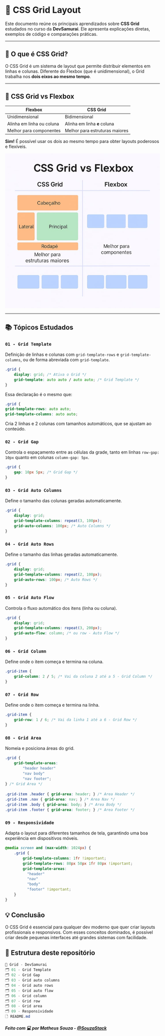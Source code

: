 # 🧩 CSS Grid Layout

Este documento reúne os principais aprendizados sobre **CSS Grid** estudados no curso da **DevSamurai**. Ele apresenta explicações diretas, exemplos de código e comparações práticas.

---

## 📌 O que é CSS Grid?

O CSS Grid é um sistema de layout que permite distribuir elementos em linhas e colunas. Diferente do Flexbox (que é unidimensional), o Grid trabalha nos **dois eixos ao mesmo tempo**.

---

## 🤔 CSS Grid vs Flexbox

| Flexbox           | CSS Grid             |
|-------------------|----------------------|
| Unidimensional    | Bidimensional        |
| Alinha em linha ou coluna | Alinha em linha **e** coluna |
| Melhor para componentes | Melhor para estruturas maiores |

**Sim!** É possível usar os dois ao mesmo tempo para obter layouts poderosos e flexíveis.

![Comparação CSS Grid vs Flexbox](./assets/comparativo-grid-flexbox.jpg)

---

## 📚 Tópicos Estudados

### `01 - Grid Template`
Definição de linhas e colunas com `grid-template-rows` e `grid-template-columns`, ou de forma abreviada com `grid-template`.
```css
.grid {
    display: grid; /* Ativa o Grid */
    grid-template: auto auto / auto auto; /* Grid Template */
}
```
Essa declaração é o mesmo que:
```css
.grid {
grid-template-rows: auto auto;
grid-template-columns: auto auto;
```
Cria 2 linhas e 2 colunas com tamanhos automáticos, que se ajustam ao conteúdo.

### `02 - Grid Gap`
Controla o espaçamento entre as células da grade, tanto em linhas `row-gap: 10px` quanto em colunas `column-gap: 5px`.
```css
.grid {
    gap: 10px 5px; /* Grid Gap */
}
```

### `03 - Grid Auto Columns`
Define o tamanho das colunas geradas automaticamente.
```css
.grid {
    display: grid;
    grid-template-columns: repeat(3, 100px);
    grid-auto-columns: 100px; /* Auto Columns */
}
```

### `04 - Grid Auto Rows`
Define o tamanho das linhas geradas automaticamente.
```css
.grid {
    display: grid;
    grid-template-columns: repeat(2, 100px);
    grid-auto-rows: 100px; /* Auto Rows */
}
```

### `05 - Grid Auto Flow`
Controla o fluxo automático dos itens (linha ou coluna).
```css
.grid {
    display: grid;
    grid-template-columns: repeat(3, 200px);
    grid-auto-flow: column; /* ou row - Auto Flow */
}
```

### `06 - Grid Column`
Define onde o item começa e termina na coluna.
```css
.grid-item {
    grid-column: 2 / 5; /* Vai da coluna 2 até a 5 - Grid Column */
}
```

### `07 - Grid Row`
Define onde o item começa e termina na linha.
```css
.grid-item {
    grid-row: 1 / 6; /* Vai da linha 1 até a 6 - Grid Row */
}
```

### `08 - Grid Area`
Nomeia e posiciona áreas do grid.
```css
.grid {
    grid-template-areas: 
        "header header"
        "nav body"
        "nav footer";
} /* Grid Area */

.grid-item .header { grid-area: header; } /* Area Header */
.grid-item .nav { grid-area: nav; } /* Area Nav */
.grid-item .body { grid-area: body; } /* Area Body */
.grid-item .footer { grid-area: footer; } /* Area Footer */
```

### `09 - Responsividade`
Adapta o layout para diferentes tamanhos de tela, garantindo uma boa experiência em dispositivos móveis.
```css
@media screen and (max-width: 1024px) {
    .grid {
        grid-template-columns: 1fr !important;
        grid-template-rows: 80px 50px 1fr 80px !important;
        grid-template-areas:
          "header"
          "nav"
          "body"
          "footer" !important;
    }
}
```

## 💡 Conclusão

O CSS Grid é essencial para qualquer dev moderno que quer criar layouts profissionais e responsivos. Com esses conceitos dominados, é possível criar desde pequenas interfaces até grandes sistemas com facilidade.

## 📁 Estrutura deste repositório
```c#
📆 Grid - DevSamurai
🗂️ 01 - Grid Template
🗂️ 02 - Grid Gap
🗂️ 03 - Grid auto columns
🗂️ 04 - Grid auto rows
🗂️ 05 - Grid auto flow
🗂️ 06 - Grid column
🗂️ 07 - Grid row
🗂️ 08 - Grid area
🗂️ 09 - Responsividade
🗋 README.md
```

##### Feito com 💻 por **Matheus Souza** - [@SouzaStack](https://github.com/SouzaStack)